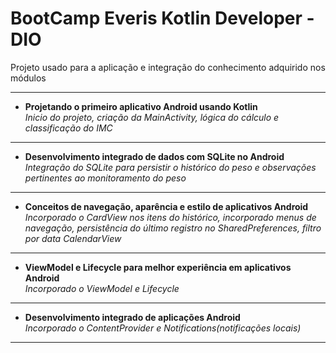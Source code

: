 BootCamp Everis Kotlin Developer - DIO
===================================

Projeto usado para a aplicação e integração do conhecimento adquirido nos módulos


-------
* **Projetando o primeiro aplicativo Android usando Kotlin**  
*Inicio do projeto, criação da MainActivity, lógica do cálculo e classificação do IMC*
-------	
* **Desenvolvimento integrado de dados com SQLite no Android**  
*Integração do SQLite para persistir o histórico do peso e observações pertinentes ao monitoramento do peso*
-------	
* **Conceitos de navegação, aparência e estilo de aplicativos Android**  
*Incorporado o CardView nos itens do histórico, incorporado menus de navegação, persistência do último registro no SharedPreferences, filtro por data CalendarView*
-------
* **ViewModel e Lifecycle para melhor experiência em aplicativos Android**  
*Incorporado o ViewModel e Lifecycle*
-------
* **Desenvolvimento integrado de aplicações Android**  
*Incorporado o ContentProvider e Notifications(notificações locais)*
-------
